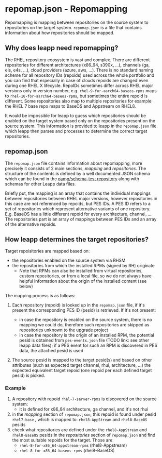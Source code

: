 # repomap.json - Repomapping
Repomapping is mapping between repositories on the source system to repositories on the target system. `repomap.json` is a file that contains information about how repositories should be mapped.

## Why does leapp need repomapping?
The RHEL repository ecosystem is vast and complex. There are different repositories for different architectures (x86_64, s390x, ...), channels (ga, els, e4s, ...), cloud providers (azure, aws, ...). There is no standard naming scheme for all repository IDs (repoids) used across the whole portfolio and you can find that especially in case of clouds repoids are changed even during one RHEL X lifecycle. RepoIDs sometimes differ across RHEL major versions only in version number, e.g. `rhel-9-for-aarch64-baseos-rpms` maps to `rhel-10-for-aarch64-baseos-rpms`, but sometimes the entire repoid is different. Some repositories also map to multiple repositories for example the RHEL 7 base repo maps to BaseOS and Appstream on RHEL8.

It would be impossible for leapp to guess which repositories should be enabled on the target system based only on the repositories present on the source system. This information is provided to leapp in the `repomap.json` file which leapp then parses and processes to determine the correct target repositories.

## repomap.json
The `repomap.json` file contains information about repomapping, more precisely it consists of 2 main sections, *mapping* and *repositories*. The structure of the contents is defined by a well documented JSON schema which can be found in the [oamg/schema-test repository](https://github.com/oamg/schema-test) along with schemas for other Leapp data files.

Briefly put, the mapping is an array that contains the individual mappings between repositories between RHEL major versions, however repositories in this case are not referenced by repoids, but PES IDs.  A PES ID refers to a set of repositories which represent alternative variants of one repository. E.g. BaseOS has a little different repoid for every architecture, channel, ... The repositories part is an array of mappings between PES IDs and an array of the alternative repoids.

##  How leapp determines the target repositories?
Target repoisitories are mapped based on:
- the repositories enabled on the source system via RHSM
- the repositories from which the installed RPMs (signed by RH) originate
  - Note that RPMs can also be installed from virtual repositories, custom repositories, or from a local file, so we do not always have helpful information about the origin of the installed content (see below)

The mapping process is as follows:
1. Each repository (repoid) is looked up in the `repomap.json` file, if it's present the corresponding PES ID (pesid) is retrieved. If it's not present:
    - in case the repository is enabled on the source system, there is no mapping we could do, therefore such repositories are skipped as repositories unknown to the upgrade project
    - in case the repository is the origin of an installed RPM, the potential pesid is obtained from `pes-events.json` file (TODO link: see other leapp data files); if a PES event for such an RPM is discovered in PES data, the attached pesid is used

2. The source pesid is mapped to the target pesid(s) and based on other attributes (such as expected target channel, rhui, architecture, ...) the expected equivalent target repoid (one repoid per each defined target pesid) is picked.

### Example
1. A repository with repoid `rhel-7-server-rpms` is discovered on the source system:
   -  it is defined for x86_64 architecture, ga channel, and it's not rhui
2.  in the *mapping* section of `repomap.json`, this repoid is found under pesid `rhel7-base` , which is mapped to: `rhel8-AppStream` and `rhel8-BaseOS` pesids
4. check what repositories are defined under the `rhel8-AppStream` and `rhel8-BaseOS` pesids in the *repositories* section of `repomap.json` and find the most suitable repoids for the target. Those are:
   - `rhel-8-for-x86_64-appstream-rpms` (rhel8-Appstream)
   - `rhel-8-for-x86_64-baseos-rpms` (rhel8-BaseOS)
